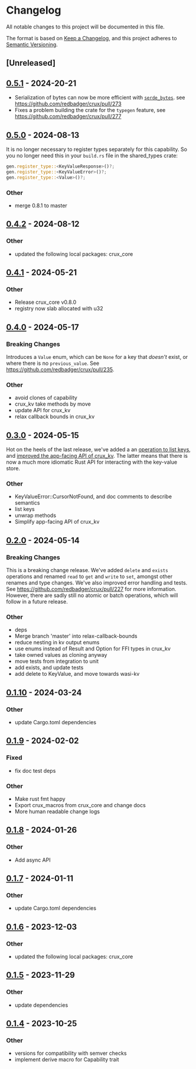 # Changelog

All notable changes to this project will be documented in this file.

The format is based on [Keep a Changelog](https://keepachangelog.com/en/1.0.0/),
and this project adheres to
[Semantic Versioning](https://semver.org/spec/v2.0.0.html).

## [Unreleased]

## [0.5.1](https://github.com/redbadger/crux/compare/crux_kv-v0.5.0...crux_kv-v0.5.1) - 2024-20-21

- Serialization of bytes can now be more efficient with [`serde_bytes`](https://github.com/serde-rs/bytes).
  see https://github.com/redbadger/crux/pull/273
- Fixes a problem building the crate for the `typegen` feature, see https://github.com/redbadger/crux/pull/277

## [0.5.0](https://github.com/redbadger/crux/compare/crux_kv-v0.4.2...crux_kv-v0.5.0) - 2024-08-13

It is no longer necessary to register types separately for this capability.
So you no longer need this in your `build.rs` file in the shared_types crate:

```rust
gen.register_type::<KeyValueResponse>()?;
gen.register_type::<KeyValueError>()?;
gen.register_type::<Value>()?;
```

### Other
- merge 0.8.1 to master

## [0.4.2](https://github.com/redbadger/crux/compare/crux_kv-v0.4.1...crux_kv-v0.4.2) - 2024-08-12

### Other
- updated the following local packages: crux_core

## [0.4.1](https://github.com/redbadger/crux/compare/crux_kv-v0.4.0...crux_kv-v0.4.1) - 2024-05-21

### Other

- Release crux_core v0.8.0
- registry now slab allocated with u32

## [0.4.0](https://github.com/redbadger/crux/compare/crux_kv-v0.3.0...crux_kv-v0.4.0) - 2024-05-17

### Breaking Changes

Introduces a `Value` enum, which can be `None` for a key that _doesn't_ exist,
or where there is no `previous_value`. See
https://github.com/redbadger/crux/pull/235.

### Other

- avoid clones of capability
- crux_kv take methods by move
- update API for crux_kv
- relax callback bounds in crux_kv

## [0.3.0](https://github.com/redbadger/crux/compare/crux_kv-v0.2.0...crux_kv-v0.3.0) - 2024-05-15

Hot on the heels of the last release, we've added a an
[operation to list keys](https://github.com/redbadger/crux/pull/232), and
[improved the app-facing API of crux_kv](https://github.com/redbadger/crux/pull/231).
The latter means that there is now a much more idiomatic Rust API for
interacting with the key-value store.

### Other

- KeyValueError::CursorNotFound, and doc comments to describe semantics
- list keys
- unwrap methods
- Simplify app-facing API of crux_kv

## [0.2.0](https://github.com/redbadger/crux/compare/crux_kv-v0.1.10...crux_kv-v0.2.0) - 2024-05-14

### Breaking Changes

This is a breaking change release. We've added `delete` and `exists` operations
and renamed `read` to `get` and `write` to `set`, amongst other renames and type
changes. We've also improved error handling and tests. See
https://github.com/redbadger/crux/pull/227 for more information. However, there
are sadly still no atomic or batch operations, which will follow in a future
release.

### Other

- deps
- Merge branch 'master' into relax-callback-bounds
- reduce nesting in kv output enums
- use enums instead of Result and Option for FFI types in crux_kv
- take owned values as cloning anyway
- move tests from integration to unit
- add exists, and update tests
- add delete to KeyValue, and move towards wasi-kv

## [0.1.10](https://github.com/redbadger/crux/compare/crux_kv-v0.1.9...crux_kv-v0.1.10) - 2024-03-24

### Other

- update Cargo.toml dependencies

## [0.1.9](https://github.com/redbadger/crux/compare/crux_kv-v0.1.8...crux_kv-v0.1.9) - 2024-02-02

### Fixed

- fix doc test deps

### Other

- Make rust fmt happy
- Export crux_macros from crux_core and change docs
- More human readable change logs

## [0.1.8](https://github.com/redbadger/crux/compare/crux_kv-v0.1.7...crux_kv-v0.1.8) - 2024-01-26

### Other

- Add async API

## [0.1.7](https://github.com/redbadger/crux/compare/crux_kv-v0.1.6...crux_kv-v0.1.7) - 2024-01-11

### Other

- update Cargo.toml dependencies

## [0.1.6](https://github.com/redbadger/crux/compare/crux_kv-v0.1.5...crux_kv-v0.1.6) - 2023-12-03

### Other

- updated the following local packages: crux_core

## [0.1.5](https://github.com/redbadger/crux/compare/crux_kv-v0.1.4...crux_kv-v0.1.5) - 2023-11-29

### Other

- update dependencies

## [0.1.4](https://github.com/redbadger/crux/compare/crux_kv-v0.1.3...crux_kv-v0.1.4) - 2023-10-25

### Other

- versions for compatibility with semver checks
- implement derive macro for Capability trait
